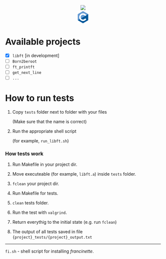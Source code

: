 
<div id="header" align="center">
  <a href="https://42berlin.de">
    <img src="https://imgs.search.brave.com/jpNXMdgJ3R9pu-9uya0UyEx_CnxTifc_RwYrFaxBQug/rs:fit:860:0:0/g:ce/aHR0cHM6Ly91cGxv/YWQud2lraW1lZGlh/Lm9yZy93aWtpcGVk/aWEvY29tbW9ucy84/LzhkLzQyX0xvZ28u/c3Zn.svg" width="150"/>
  </a>
</div>

<div align="center">
  <a href="https://www.cprogramming.com/" target="_blank" rel="noreferrer"> <img src="https://raw.githubusercontent.com/devicons/devicon/master/icons/c/c-original.svg" alt="The Language of Gods" width="40" height="40"/> </a>
</div>

# Available projects

- [x] `libft` \[in development\]
- [ ] `Born2beroot`
- [ ] `ft_printft`
- [ ] `get_next_line`
- [ ] `...`

# How to run tests

1. Copy `tests` folder next to folder with your files

    (Make sure that the name is correct)

2. Run the appropriate shell script

    (for example, `run_libft.sh`)

### How tests work

1. Run Makefile in your project dir.

2. Move executeable (for example, `libft.a`) inside `tests` folder.

3. `fclean` your project dir.

4. Run Makefile for tests.

5. `clean` tests folder.

6. Run the test with `valgrind`.

7. Return everythig to the initial state (e.g. run `fclean`)

8. The output of all tests saved in file `{project}_tests/{project}_output.txt`

---

`fi.sh` - shell script for installing _francinette_.
